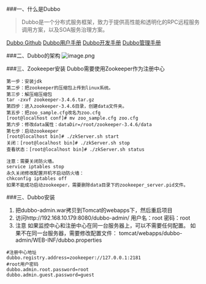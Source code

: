 ###一、什么是Dubbo
>Dubbo是一个分布式服务框架，致力于提供高性能和透明化的RPC远程服务调用方案，以及SOA服务治理方案。

[Dubbo Github](https://github.com/apache/incubator-dubbo)
[Dubbo用户手册](http://dubbo.apache.org/books/dubbo-user-book/)
[Dubbo开发手册](http://dubbo.apache.org/books/dubbo-dev-book/)
[Dubbo管理手册](http://dubbo.apache.org/books/dubbo-admin-book/)

###二、Dubbo的架构
![image.png](https://upload-images.jianshu.io/upload_images/1956963-77958aaf8513162a.png?imageMogr2/auto-orient/strip%7CimageView2/2/w/1240)

###三、Zookeeper安装
Dubbo需要使用Zookeeper作为注册中心
```
第一步：安装jdk
第二步：把zookeeper的压缩包上传到linux系统。
第三步：解压缩压缩包
tar -zxvf zookeeper-3.4.6.tar.gz
第四步：进入zookeeper-3.4.6目录，创建data文件夹。
第五步：把zoo_sample.cfg改名为zoo.cfg
[root@localhost conf]# mv zoo_sample.cfg zoo.cfg
第六步：修改data属性：dataDir=/root/zookeeper-3.4.6/data
第七步：启动zookeeper
[root@localhost bin]# ./zkServer.sh start
关闭：[root@localhost bin]# ./zkServer.sh stop
查看状态：[root@localhost bin]# ./zkServer.sh status

注意：需要关闭防火墙。
service iptables stop
永久关闭修改配置开机不启动防火墙：
chkconfig iptables off
如果不能成功启动zookeeper，需要删除data目录下的zookeeper_server.pid文件。
```

###三、Dubbo安装
1. 把dubbo-admin.war拷贝到Tomcat的webapps下，然后重启项目
2. 访问http://192.168.10.179:8080/dubbo-admin/ 
用户名：root
密码：root
3. 注意
如果监控中心和注册中心在同一台服务器上，可以不需要任何配置。
如果不在同一台服务器，需要修改配置文件：
tomcat/webapps/dubbo-admin/WEB-INF/dubbo.properties
```
#注册中心地址
dubbo.registry.address=zookeeper://127.0.0.1:2181
#root用户密码
dubbo.admin.root.password=root
dubbo.admin.guest.password=guest
```
